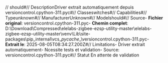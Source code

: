 // should#// DescriptionDriver extrait automatiquement depuis versioncontrol.cpython-311.pyc#// Classeswitches#// Capabilities#// Typeunknown#// ManufacturerUnknown#// Modelshould#// Source- **Fichier original**: versioncontrol.cpython-311.pyc- **Chemin complet**: D:\Download\Compressed\elelabs-zigbee-ezsp-utility-master\elelabs-zigbee-ezsp-utility-master\venv\Lib\site-packages\pip\_internal\vcs\__pycache__\versioncontrol.cpython-311.pyc- **Extrait le**: 2025-08-05T08:34:27.200Z#// Limitations- Driver extrait automatiquement- Ncessite tests et validation- Source: versioncontrol.cpython-311.pyc#// Statut En attente de validation